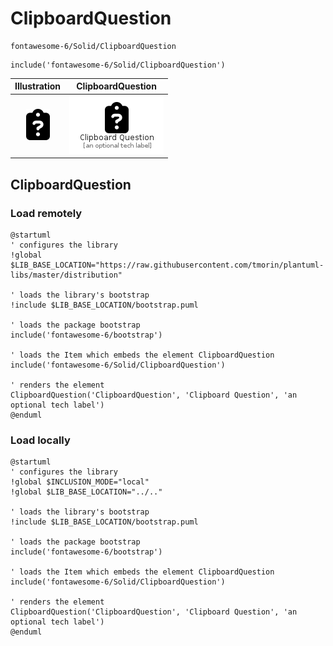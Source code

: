 # ClipboardQuestion


```text
fontawesome-6/Solid/ClipboardQuestion
```

```text
include('fontawesome-6/Solid/ClipboardQuestion')
```



| Illustration | ClipboardQuestion |
| :---: | :---: |
| ![illustration for Illustration](../../fontawesome-6/Solid/ClipboardQuestion.png) | ![illustration for ClipboardQuestion](../../fontawesome-6/Solid/ClipboardQuestion.Local.png) |




## ClipboardQuestion

### Load remotely
```plantuml
@startuml
' configures the library
!global $LIB_BASE_LOCATION="https://raw.githubusercontent.com/tmorin/plantuml-libs/master/distribution"

' loads the library's bootstrap
!include $LIB_BASE_LOCATION/bootstrap.puml

' loads the package bootstrap
include('fontawesome-6/bootstrap')

' loads the Item which embeds the element ClipboardQuestion
include('fontawesome-6/Solid/ClipboardQuestion')

' renders the element
ClipboardQuestion('ClipboardQuestion', 'Clipboard Question', 'an optional tech label')
@enduml
```

### Load locally
```plantuml
@startuml
' configures the library
!global $INCLUSION_MODE="local"
!global $LIB_BASE_LOCATION="../.."

' loads the library's bootstrap
!include $LIB_BASE_LOCATION/bootstrap.puml

' loads the package bootstrap
include('fontawesome-6/bootstrap')

' loads the Item which embeds the element ClipboardQuestion
include('fontawesome-6/Solid/ClipboardQuestion')

' renders the element
ClipboardQuestion('ClipboardQuestion', 'Clipboard Question', 'an optional tech label')
@enduml
```

